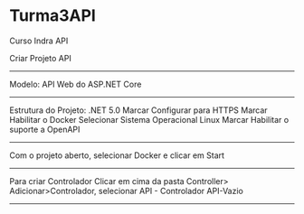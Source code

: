 # Turma3API
Curso Indra API

Criar Projeto API
***
Modelo: API Web do ASP.NET Core
***

Estrutura do Projeto:
.NET 5.0
Marcar Configurar para HTTPS
Marcar Habilitar o Docker
Selecionar Sistema Operacional Linux
Marcar Habilitar o suporte a OpenAPI
***

Com o projeto aberto, selecionar Docker e clicar em Start
***

Para criar Controlador
Clicar em cima da pasta Controller> Adicionar>Controlador,
selecionar API - Controlador API-Vazio
***

